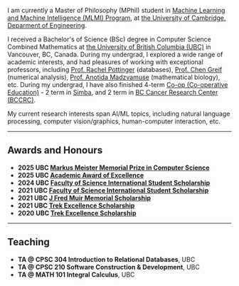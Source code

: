 I am currently a Master of Philosophy (MPhil) student in [Machine Learning and Machine Intelligence (MLMI) Program](https://www.mlmi.eng.cam.ac.uk/), at [the University of Cambridge, Deparment of Engineering](https://www.eng.cam.ac.uk/). 

I received a Bachelor's of Science (BSc) degree in Computer Science Combined Mathematics at [the University of British Columbia (UBC)](https://www.ubc.ca/) in Vancouver, BC, Canada. During my undergrad, I explored a wide range of academic interests, and had pleasures of working with exceptional professors, including [Prof. Rachel Pottinger](https://www.cs.ubc.ca/people/rachel-pottinger) (databases), [Prof. Chen Greif](https://www.cs.ubc.ca/people/chen-greif) (numerical analysis), [Prof. Anotida Madzvamuse](https://www.math.ubc.ca/user/3665) (mathematical biology), etc. During my undergrad, I have also finished 4-term [Co-op (Co-operative Education)](https://sciencecoop.ubc.ca/prospective/apply/cs) - 2 term in [Simba](https://insightsoftware.com/simba/), and 2 term in [BC Cancer Research Center (BCCRC)](https://www.bccrc.ca/).

My current research interests span AI/ML topics, including natural language processing, computer vision/graphics, human-computer interaction, etc.

--------------
## Awards and Honours
- **2025 UBC [Markus Meister Memorial Prize in Computer Science](https://www.cs.ubc.ca/award/2025/06/markus-meister-memorial-prize)**
- **2025 UBC [Academic Award of Excellence](https://www.cs.ubc.ca/award/2025/06/award-academic-excellence-0)**
- **2024 UBC [Faculty of Science International Student Scholarship](https://students.ubc.ca/finances/awards-scholarships-bursaries/awards-international/)**
- **2021 UBC [Faculty of Science International Student Scholarship](https://students.ubc.ca/finances/awards-scholarships-bursaries/awards-international/)**
- **2021 UBC [J Fred Muir Memorial Scholarship](https://legacy.students.ubc.ca/award-search/vancouver/faculty-science/general/4386?destination=award-search/result%3Fcampus%3DVancouver%26faculty%3DSCIE%26dept%3DAll%26level%3DAll%26type%3DAll%26name%3DFred%26id%3D)**
- **2021 UBC [Trek Excellence Scholarship](https://students.ubc.ca/finances/awards-scholarships-bursaries/trek-excellence-scholarship/)**
- **2020 UBC [Trek Excellence Scholarship](https://students.ubc.ca/finances/awards-scholarships-bursaries/trek-excellence-scholarship/)**

--------------
## Teaching
- **TA @ CPSC 304 Introduction to Relational Databases**, UBC
- **TA @ CPSC 210 Software Construction & Development**, UBC
- **TA @ MATH 101 Integral Calculus**, UBC


